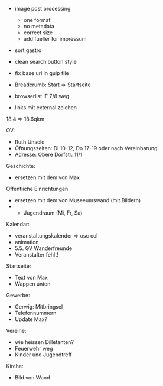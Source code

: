 - image post processing
  - one format
  - no metadata
  - correct size
  - add fueller for impressum

- sort gastro
- clean search button style
- fix base url in gulp file
- Breadcrumb: Start => Startseite
- browserlist IE 7/8 weg
- links mit external zeichen

18.4 => 18.6qkm

OV:
- Ruth Unseld
- Öfnungszeiten: Di 10-12, Do 17-19 oder nach Vereinbarung
- Adresse: Obere Dorfstr. 11/1

Geschichte:
- ersetzen mit dem von Max

Öffentliche Einrichtungen
- ersetzen mit dem von Museeumswand (mit Bildern)
- + Jugendraum (Mi, Fr, Sa)

Kalendar:
- veranstaltungskalender => osc col
- animation
- 5.5. GV Wanderfreunde
- Veranstalter fehlt!

Startseite:
- Text von Max
- Wappen unten

Gewerbe:
- Gerwig: Mitbringsel
- Telefonnummern
- Update Max?

Vereine:
- wie heissen Dilletanten?
- Feuerwehr weg
- Kinder und Jugendtreff

Kirche:
- Bild von Wand
